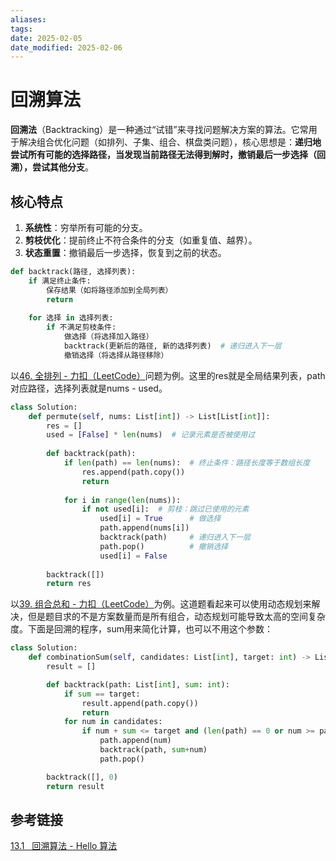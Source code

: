 ```yaml
---
aliases: 
tags: 
date: 2025-02-05
date_modified: 2025-02-06
---
```


# 回溯算法

**回溯法**（Backtracking）是一种通过“试错”来寻找问题解决方案的算法。它常用于解决组合优化问题（如排列、子集、组合、棋盘类问题），核心思想是：**递归地尝试所有可能的选择路径，当发现当前路径无法得到解时，撤销最后一步选择（回溯），尝试其他分支**。

## 核心特点

1. **系统性**：穷举所有可能的分支。
2. **剪枝优化**：提前终止不符合条件的分支（如重复值、越界）。
3. **状态重置**：撤销最后一步选择，恢复到之前的状态。

```python
def backtrack(路径, 选择列表):
    if 满足终止条件:
        保存结果（如将路径添加到全局列表）
        return
    
    for 选择 in 选择列表:
        if 不满足剪枝条件:
            做选择（将选择加入路径）
            backtrack(更新后的路径, 新的选择列表)  # 递归进入下一层
            撤销选择（将选择从路径移除）
```

以[46. 全排列 - 力扣（LeetCode）](https://leetcode.cn/problems/permutations/description/?envType=study-plan-v2&envId=top-100-liked)问题为例。这里的res就是全局结果列表，path对应路径，选择列表就是nums - used。

```python
class Solution:
    def permute(self, nums: List[int]) -> List[List[int]]:
        res = []
        used = [False] * len(nums)  # 记录元素是否被使用过
        
        def backtrack(path):
            if len(path) == len(nums):  # 终止条件：路径长度等于数组长度
                res.append(path.copy())
                return
            
            for i in range(len(nums)):
                if not used[i]:  # 剪枝：跳过已使用的元素
                    used[i] = True      # 做选择
                    path.append(nums[i])
                    backtrack(path)     # 递归进入下一层
                    path.pop()          # 撤销选择
                    used[i] = False
        
        backtrack([])
        return res
```

以[39. 组合总和 - 力扣（LeetCode）](https://leetcode.cn/problems/combination-sum/description/?source=vscode)为例。这道题看起来可以使用动态规划来解决，但是题目求的不是方案数量而是所有组合，动态规划可能导致太高的空间复杂度。下面是回溯的程序，sum用来简化计算，也可以不用这个参数：

```python
class Solution:
    def combinationSum(self, candidates: List[int], target: int) -> List[List[int]]:
        result = []

        def backtrack(path: List[int], sum: int):
            if sum == target:
                result.append(path.copy())
                return
            for num in candidates:
                if num + sum <= target and (len(path) == 0 or num >= path[-1]):
                    path.append(num)
                    backtrack(path, sum+num)
                    path.pop()

        backtrack([], 0)
        return result
```

## 参考链接

[13.1   回溯算法 - Hello 算法](https://www.hello-algo.com/chapter_backtracking/backtracking_algorithm/#1312)
